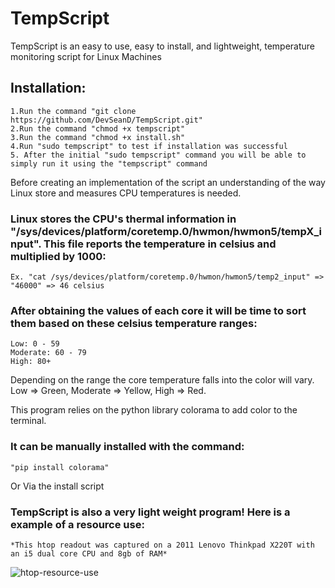 # TempScript
TempScript is an easy to use, easy to install, and lightweight, temperature monitoring script for Linux Machines

## Installation:

	1.Run the command "git clone https://github.com/DevSeanD/TempScript.git"
	2.Run the command "chmod +x tempscript"
	3.Run the command "chmod +x install.sh"
	4.Run "sudo tempscript" to test if installation was successful
	5. After the initial "sudo tempscript" command you will be able to simply run it using the "tempscript" command


Before creating an implementation of the script an understanding of the way Linux store and measures CPU temperatures is needed. 

### Linux stores the CPU's thermal information in "/sys/devices/platform/coretemp.0/hwmon/hwmon5/tempX_input". This file reports the temperature in celsius and multiplied by 1000:

	Ex. "cat /sys/devices/platform/coretemp.0/hwmon/hwmon5/temp2_input" => "46000" => 46 celsius

### After obtaining the values of each core it will be time to sort them based on these celsius temperature ranges:

	Low: 0 - 59
	Moderate: 60 - 79
	High: 80+

Depending on the range the core temperature falls into the color will vary. Low => Green, Moderate => Yellow, High => Red.

This program relies on the python library colorama to add color to the terminal. 

### It can be manually installed with the command:

	"pip install colorama"

Or Via the install script

### TempScript is also a very light weight program! Here is a example of a resource use:

	*This htop readout was captured on a 2011 Lenovo Thinkpad X220T with an i5 dual core CPU and 8gb of RAM*
	
![htop-resource-use](https://user-images.githubusercontent.com/39039620/138452006-9b3ad16a-5103-4e6d-9812-e52759dfe3f5.png)

